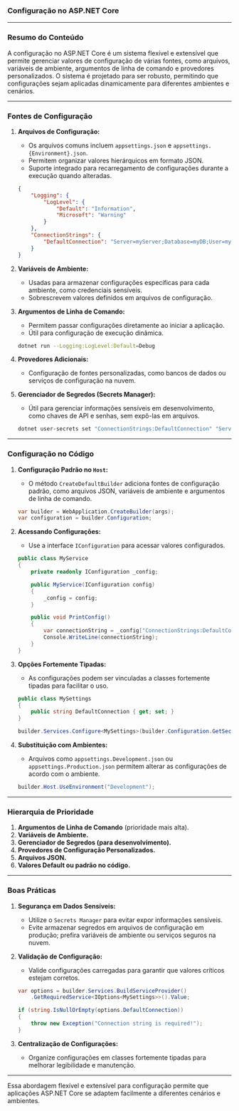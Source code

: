 ### **Configuração no ASP.NET Core**

---

### **Resumo do Conteúdo**

A configuração no ASP.NET Core é um sistema flexível e extensível que permite gerenciar valores de configuração de várias fontes, como arquivos, variáveis de ambiente, argumentos de linha de comando e provedores personalizados. O sistema é projetado para ser robusto, permitindo que configurações sejam aplicadas dinamicamente para diferentes ambientes e cenários.

---

### **Fontes de Configuração**

1. **Arquivos de Configuração:**
   - Os arquivos comuns incluem `appsettings.json` e `appsettings.{Environment}.json`.
   - Permitem organizar valores hierárquicos em formato JSON.
   - Suporte integrado para recarregamento de configurações durante a execução quando alteradas.
   ```json
   {
       "Logging": {
           "LogLevel": {
               "Default": "Information",
               "Microsoft": "Warning"
           }
       },
       "ConnectionStrings": {
           "DefaultConnection": "Server=myServer;Database=myDB;User=myUser;Password=myPass;"
       }
   }
   ```

2. **Variáveis de Ambiente:**
   - Usadas para armazenar configurações específicas para cada ambiente, como credenciais sensíveis.
   - Sobrescrevem valores definidos em arquivos de configuração.

3. **Argumentos de Linha de Comando:**
   - Permitem passar configurações diretamente ao iniciar a aplicação.
   - Útil para configuração de execução dinâmica.
   ```bash
   dotnet run --Logging:LogLevel:Default=Debug
   ```

4. **Provedores Adicionais:**
   - Configuração de fontes personalizadas, como bancos de dados ou serviços de configuração na nuvem.

5. **Gerenciador de Segredos (Secrets Manager):**
   - Útil para gerenciar informações sensíveis em desenvolvimento, como chaves de API e senhas, sem expô-las em arquivos.
   ```bash
   dotnet user-secrets set "ConnectionStrings:DefaultConnection" "Server=myServer;..."
   ```

---

### **Configuração no Código**

1. **Configuração Padrão no `Host`:**
   - O método `CreateDefaultBuilder` adiciona fontes de configuração padrão, como arquivos JSON, variáveis de ambiente e argumentos de linha de comando.
   ```csharp
   var builder = WebApplication.CreateBuilder(args);
   var configuration = builder.Configuration;
   ```

2. **Acessando Configurações:**
   - Use a interface `IConfiguration` para acessar valores configurados.
   ```csharp
   public class MyService
   {
       private readonly IConfiguration _config;

       public MyService(IConfiguration config)
       {
           _config = config;
       }

       public void PrintConfig()
       {
           var connectionString = _config["ConnectionStrings:DefaultConnection"];
           Console.WriteLine(connectionString);
       }
   }
   ```

3. **Opções Fortemente Tipadas:**
   - As configurações podem ser vinculadas a classes fortemente tipadas para facilitar o uso.
   ```csharp
   public class MySettings
   {
       public string DefaultConnection { get; set; }
   }

   builder.Services.Configure<MySettings>(builder.Configuration.GetSection("ConnectionStrings"));
   ```

4. **Substituição com Ambientes:**
   - Arquivos como `appsettings.Development.json` ou `appsettings.Production.json` permitem alterar as configurações de acordo com o ambiente.
   ```csharp
   builder.Host.UseEnvironment("Development");
   ```

---

### **Hierarquia de Prioridade**

1. **Argumentos de Linha de Comando** (prioridade mais alta).
2. **Variáveis de Ambiente.**
3. **Gerenciador de Segredos (para desenvolvimento).**
4. **Provedores de Configuração Personalizados.**
5. **Arquivos JSON.**
6. **Valores Default ou padrão no código.**

---

### **Boas Práticas**

1. **Segurança em Dados Sensíveis:**
   - Utilize o `Secrets Manager` para evitar expor informações sensíveis.
   - Evite armazenar segredos em arquivos de configuração em produção; prefira variáveis de ambiente ou serviços seguros na nuvem.

2. **Validação de Configuração:**
   - Valide configurações carregadas para garantir que valores críticos estejam corretos.
   ```csharp
   var options = builder.Services.BuildServiceProvider()
       .GetRequiredService<IOptions<MySettings>>().Value;

   if (string.IsNullOrEmpty(options.DefaultConnection))
   {
       throw new Exception("Connection string is required!");
   }
   ```

3. **Centralização de Configurações:**
   - Organize configurações em classes fortemente tipadas para melhorar legibilidade e manutenção.

---

Essa abordagem flexível e extensível para configuração permite que aplicações ASP.NET Core se adaptem facilmente a diferentes cenários e ambientes.